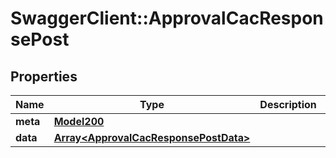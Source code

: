 # SwaggerClient::ApprovalCacResponsePost

## Properties
Name | Type | Description | Notes
------------ | ------------- | ------------- | -------------
**meta** | [**Model200**](Model200.md) |  | [optional] 
**data** | [**Array&lt;ApprovalCacResponsePostData&gt;**](ApprovalCacResponsePostData.md) |  | [optional] 

